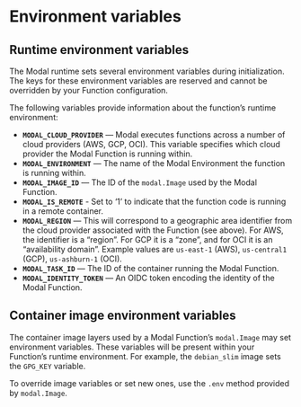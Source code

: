 # Environment variables

## Runtime environment variables

The Modal runtime sets several environment variables during initialization.
The keys for these environment variables are reserved and cannot be overridden
by your Function configuration.

The following variables provide information about the function’s runtime
environment:

  * **`MODAL_CLOUD_PROVIDER`** — Modal executes functions across a number of cloud providers (AWS, GCP, OCI). This variable specifies which cloud provider the Modal Function is running within.
  * **`MODAL_ENVIRONMENT`** — The name of the Modal Environment the function is running within.
  * **`MODAL_IMAGE_ID`** — The ID of the `modal.Image` used by the Modal Function.
  * **`MODAL_IS_REMOTE`** \- Set to ‘1’ to indicate that the function code is running in a remote container.
  * **`MODAL_REGION`** — This will correspond to a geographic area identifier from the cloud provider associated with the Function (see above). For AWS, the identifier is a “region”. For GCP it is a “zone”, and for OCI it is an “availability domain”. Example values are `us-east-1` (AWS), `us-central1` (GCP), `us-ashburn-1` (OCI).
  * **`MODAL_TASK_ID`** — The ID of the container running the Modal Function.
  * **`MODAL_IDENTITY_TOKEN`** — An OIDC token encoding the identity of the Modal Function.

## Container image environment variables

The container image layers used by a Modal Function’s `modal.Image` may set
environment variables. These variables will be present within your Function’s
runtime environment. For example, the `debian_slim` image sets the `GPG_KEY`
variable.

To override image variables or set new ones, use the `.env` method provided by
`modal.Image`.

